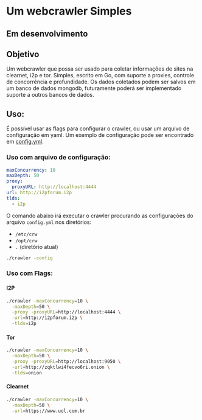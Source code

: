 # Um webcrawler Simples
## Em desenvolvimento

## Objetivo
Um webcrawler que possa ser usado para coletar informações de sites na clearnet, i2p e tor.
Simples, escrito em Go, com suporte a proxies, controle de concorrência e profundidade.
Os dados coletados podem ser salvos em um banco de dados mongodb, futuramente poderá ser implementado suporte a outros bancos de dados.

## Uso:
É possível usar as flags para configurar o crawler, ou usar um arquivo de configuração em yaml.
Um exemplo de configuração pode ser encontrado em [config.yml](example_config.yml).

### Uso com arquivo de configuração:

```yml
maxConcurrency: 10
maxDepth: 50
proxy:
  proxyURL: http://localhost:4444
url: http://i2pforum.i2p
tlds:
  - i2p
```

O comando abaixo irá executar o crawler procurando as configurações do arquivo `config.yml` nos diretórios:
- `/etc/crw`
- `/opt/crw`
- `.` (diretório atual)
```bash
./crawler -config
```


### Uso com Flags:
#### I2P
```bash
./crawler -maxConcurrency=10 \
  -maxDepth=50 \
  -proxy -proxyURL=http://localhost:4444 \
  -url=http://i2pforum.i2p \
  -tlds=i2p
```

#### Tor
```bash
./crawler -maxConcurrency=10 \
  -maxDepth=50 \
  -proxy -proxyURL=http://localhost:9050 \
  -url=http://zqktlwi4fecvo6ri.onion \
  -tlds=onion
```

#### Clearnet
```bash
./crawler -maxConcurrency=10 \
  -maxDepth=50 \
  -url=https://www.uol.com.br
```
